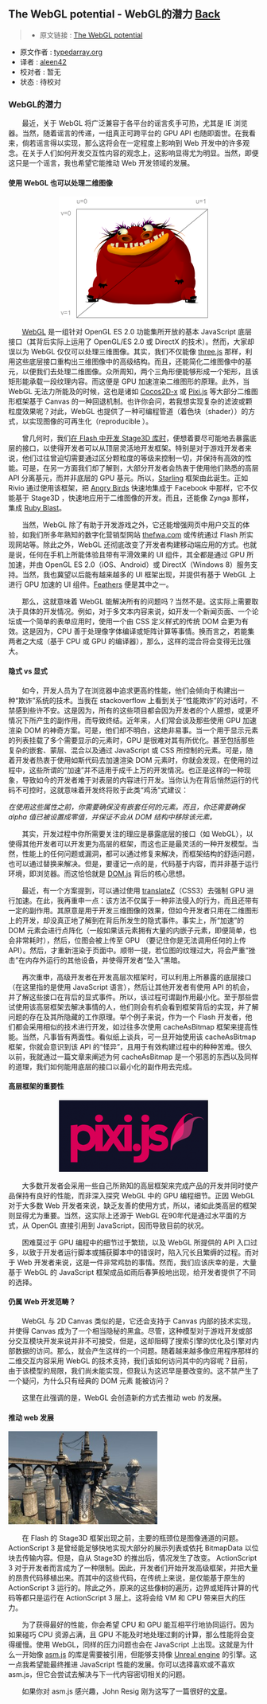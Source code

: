 ## The WebGL potential - WebGL的潜力 [**Back**](./../translation.md)

> * 原文链接 : [The WebGL potential](http://typedarray.org/the-webgl-potential/)
* 原文作者 : [typedarray.org](http://typedarray.org/)
* 译者 : [aleen42](https://github.com/aleen42) 
* 校对者 : 暂无
* 状态 : 待校对

### WebGL的潜力

&#160; &#160; &#160; &#160;最近，关于 WebGL 将广泛兼容于各平台的谣言炙手可热，尤其是 IE 浏览器。当然，随着谣言的传递，一组真正可跨平台的 GPU API 也随即面世。在我看来，倘若谣言得以实现，那么这将会在一定程度上影响到 Web 开发中的许多观念。在关于人们如何开发交互性内容的观念上，这影响显得尤为明显。当然，即便这只是一个谣言，我也希望它能推动 Web 开发领域的发展。

#### 使用 WebGL 也可以处理二维图像

<p align="center">
    <img src="./grotto-uv.png">
</p>

&#160; &#160; &#160; &#160;[WebGL](http://www.khronos.org/webgl/) 是一组针对 OpenGL ES 2.0 功能集所开放的基本 JavaScript 底层接口（其背后实际上运用了 OpenGL/ES 2.0 或 DirectX 的技术）。然而，大家却误以为 WebGL 仅仅可以处理三维图像。其实，我们不仅能像 [three.js](https://github.com/mrdoob/three.js/) 那样，利用这些底层接口重构出三维图像中的高级结构。而且，还能简化二维图像中的基元，以便我们去处理二维图像。众所周知，两个三角形便能够形成一个矩形，且该矩形能承载一段纹理内容。而这便是 GPU 加速渲染二维图形的原理。此外，当 WebGL 无法力所能及的时候，这也是诸如 [Cocos2D-x](http://www.cocos2d-x.org/) 或 [Pixi.js](https://github.com/GoodBoyDigital/pixi.js) 等大部分二维图形框架基于 Canvas 的一种回退机制。也许你会问，若我想实现复杂的滤波或颗粒度效果呢？对此，WebGL 也提供了一种可编程管道（着色块（shader））的方式，以实现图像的可再生化（reproducible ）。

&#160; &#160; &#160; &#160;曾几何时，我们[在 Flash 中开发 Stage3D 库时](http://www.youtube.com/watch?v=c0IwvN4IdH4)，便想着要尽可能地去暴露底层的接口，以使得开发者可以从顶层灵活地开发框架。特别是对于游戏开发者来说，他们过往曾迫切需要通过区分颗粒度的等级来控制一切，并保持有高效的性能。可是，在另一方面我们却了解到，大部分开发者会热衷于使用他们熟悉的高层 API 分离基元，而并非底层的 GPU 基元。所以，[Starling](http://gamua.com/starling) 框架由此诞生。正如 Rivio 通过使用该框架，把 [Angry Birds](https://apps.facebook.com/angrybirds/?fb_source=timeline) 快速地集成于 Facebook 中那样，它不仅能基于 Stage3D ，快速地应用于二维图像的开发。而且，还能像 Zynga 那样，集成 [Ruby Blast](https://apps.facebook.com/rubyblast/?fb_source=search&ref=ts&fref=ts)。

&#160; &#160; &#160; &#160;当然，WebGL 除了有助于开发游戏之外，它还能增强网页中用户交互的体验，如我们所多年熟知的数字化营销型网站 [thefwa.com](http://www.thefwa.com/) 或传统通过 Flash 所实现网站等。除此之外，WebGL 还彻底改变了开发者构建移动端应用的方式。也就是说，任何在手机上所能体验且带有平滑效果的 UI 组件，其全都是通过 GPU 所加速，并由 OpenGL ES 2.0（iOS、Android）或 DirectX（Windows 8）服务支持。当然，我也冀望以后能有越来越多的 UI 框架出现，并提供有基于 WebGL 上进行 GPU 加速的 UI 组件。[Feathers](http://feathersui.com/) 便是其中之一。

&#160; &#160; &#160; &#160;那么，这就意味着 WebGL 能解决所有的问题吗？当然不是。这实际上需要取决于具体的开发情况。例如，对于多文本内容来说，如开发一个新闻页面、一个论坛或一个简单的表单应用时，使用一个由 CSS 定义样式的传统 DOM 会更为有效。这是因为，CPU 善于处理像字体编译或矩阵计算等事情。换而言之，若能集两者之大成（基于 CPU 或 GPU 的编译器），那么，这样的混合将会变得无比强大。

#### 隐式 vs 显式

&#160; &#160; &#160; &#160;如今，开发人员为了在浏览器中追求更高的性能，他们会倾向于构建出一种“欺诈”系统的技术。当我在 stackoverflow 上看到关于“性能欺诈”的对话时，不禁感到些许不安。这是因为，所有的这些项目都会因为开发者的个人臆想，或更坏情况下所产生的副作用，而导致终结。近年来，人们常会谈及那些使用 GPU 加速渲染 DOM 的神奇方案。可是，他们却不明白，这绝非易事。当一个用于显示元素的列表挂载了多个需要显示的元素时，GPU 是很难对其有所优化。甚至包括那些复杂的嵌套、蒙层、混合以及通过 JavaScript 或 CSS 所控制的元素。可是，随着开发者热衷于使用如斯代码去加速渲染 DOM 元素时，你就会发现，在使用的过程中，这些所谓的“加速”并不适用于成千上万的开发情况。也正是这样的一种现象，导致如今的开发者难于对表层的内容进行开发。当你认为在背后悄然运行的代码不可控时，这就意味着开发终将败于此类“鸡汤”式建议：

*在使用这些属性之前，你需要确保没有嵌套任何的元素。而且，你还需要确保 alpha 值已被设置成零值，并保证不会从 DOM 结构中移除该元素。*

&#160; &#160; &#160; &#160;其实，开发过程中你所需要关注的理应是暴露底层的接口（如 WebGL），以使得其他开发者可以开发更为高层的框架，而这也正是最灵活的一种开发模型。当然，性能上的任何问题或漏洞，都可以通过修复来解决，而框架结构的舒适问题，也可以通过替换来解决。但是，要谨记一点的是，代码基于内容，而并非基于运行环境，即浏览器。而这恰恰就是 [DOM.js](https://github.com/andreasgal/dom.js/) 背后的核心思想。

&#160; &#160; &#160; &#160;最近，有一个方案提到，可以通过使用 <a href="http://msdn.microsoft.com/en-us/library/ie/jj200289(v=vs.85).aspx" target="_blank">translateZ</a>（CSS3）去强制 GPU 进行加速。在此，我再重申一点：该方法不仅属于一种非法侵入的行为，而且还带有一定的副作用。其原意是用于开发三维图像的效果，但如今开发者只用在二维图形上的开发，却没真正地了解到在背后所发生的隐式事件。事实上，所“加速”的 DOM 元素会进行点阵化（一般如果该元素拥有大量的内嵌子元素，即便简单，也会非常耗时），然后，位图会被上传至 GPU （要记住你是无法调用任何的上传 API）。然后，才重新渲染于页面中。顺带一提，若位图的纹理过大，将会严重“挫击”在内存外运行的其他设备，并使得开发者“坠入”黑暗。

&#160; &#160; &#160; &#160;再次重申，高级开发者在开发高层次框架时，可以利用上所暴露的底层接口（在这里指的是使用 JavaScript 语言），然后让其他开发者有使用 API 的机会，并了解这些接口在背后的显式事件。所以，该过程可谓副作用最小化。至于那些尝试使用该高层框架去解决事情的人，他们则会有机会看到框架背后的实现，并了解问题的存在及其所隐藏的工作原理。举个例子来说，作为一个 Flash 开发者，他们都会采用相似的技术进行开发，如过往多次使用 cacheAsBitmap 框架来提高性能。当然，凡事皆有两面性。看似纸上谈兵，可一旦开始使用该 cacheAsBitmap 框架，你就会意识到该 API 的“怪异”，且用于有效构建过程中的种种苦难。很久以前，我就通过一篇文章来阐述为何 cacheAsBitmap 是一个邪恶的东西以及同样的道理，我们如何能用底层的接口以最小化的副作用去完成。

#### 高层框架的重要性

<p align="center">
    <img src="./logo-300x1441.png">
</p>

&#160; &#160; &#160; &#160;大多数开发者会采用一些自己所熟知的高层框架来完成产品的开发并同时使产品保持有良好的性能，而非深入探究 WebGL 中的 GPU 编程细节。正因 WebGL 对于大多数 Web 开发者来说，缺乏友善的使用方式，所以，诸如此类高层的框架则显得尤为重要。当然，这实际上还源于 WebGL 在90年代是通过水平面的方式，从 OpenGL 直接引用到 JavaScript，因而导致目前的状况。

&#160; &#160; &#160; &#160;困难莫过于 GPU 编程中的细节过于繁琐，以及 WebGL 所提供的 API 入口过多，以致于开发者运行脚本或捕获脚本中的错误时，陷入冗长且繁缛的过程。而对于 Web 开发者来说，这是一件非常鸡肋的事情。然而，我们应该庆幸的是，大量基于 WebGL 的 JavaScript 框架成品如雨后春笋般地出现，给开发者提供了不同的选择。

#### 仍属 Web 开发范畴？

&#160; &#160; &#160; &#160;WebGL 与 2D Canvas 类似的是，它还会支持于 Canvas 内部的技术实现，并使得 Canvas 成为了一个相当隐秘的黑盒。尽管，这种模型对于游戏开发或部分交互模块开发来说并非不可接受，但是，这却阻碍了搜索引擎的优化及引擎对内部数据的访问。那么，就会产生这样的一个问题。随着越来越多像应用程序那样的二维交互内容采用 WebGL 的技术支持，我们该如何访问其中的内容呢？目前，由于该模型的局限，我们尚未能实现，但我认为这迟早是要改变的。这不禁产生了一个疑问，为什么只有经典的 DOM 元素 能被访问？

&#160; &#160; &#160; &#160;这里在此强调的是，WebGL 会创造新的方式去推动 web 的发展。

#### 推动 web 发展

<img src="./Unreal-Engine-UDK-11-300x187.jpg">

&#160; &#160; &#160; &#160;在 Flash 的 Stage3D 框架出现之前，主要的瓶颈位是图像通道的问题。ActionScript 3 是曾经能足够快地实现大部分的展示列表或依托 BitmapData 以位块去传输内容。但是，自从 Stage3D 的推出后，情况发生了改变。 ActionScript 3 对于开发者而言成为了一种限制。因此，开发者们开始开发高级框架，并把大量的昂贵代码移植出来。而其中的这些代码，在传统上来说，是仅能基于原生的 ActionScript 3 运行的。除此之外，原来的这些像树的遍历，边界或矩阵计算的代码等都只是运行在 ActionScript 3 层上。这将会给 VM 和 CPU 带来巨大的压力。

&#160; &#160; &#160; &#160;为了获得最好的性能，你会希望 CPU 和 GPU 能互相平行地协同运行。因为如果碰巧 CPU 资源占满，且 GPU 不能及时地处理过剩的计算，那么性能将会变得缓慢。使用 WebGL，同样的压力问题也会在 JavaScript 上出现。这就是为什么一开始像 [asm.js](http://asmjs.org/) 的库是需要被引用，但能够支持像 [Unreal engine](http://www.youtube.com/watch?feature=player_embedded&v=XsyogXtyU9o) 的引擎。这一点我希望能最终推进 JavaScript 性能的发展。你可以选择喜欢或不喜欢 asm.js，但它会尝试去解决与下一代内容密切相关的问题。

&#160; &#160; &#160; &#160;如果你对 asm.js 感兴趣，John Resig 刚为这写了一篇很好的[文章](http://ejohn.org/blog/asmjs-javascript-compile-target/)。

